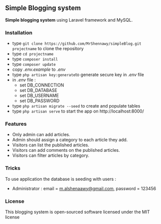 ## Simple Blogging system ##

**Simple blogging system** using Laravel framework and MySQL.

### Installation ###

* type `git clone https://github.com/MrShennawy/simpleBlog.git projectname` to clone the repository 
* type `cd projectname`
* type `composer install`
* type `composer update`
* copy *.env.example* to *.env*
* type `php artisan key:generate`to generate secure key in *.env* file
* in *.env* file :
   * set DB_CONNECTION
   * set DB_DATABASE
   * set DB_USERNAME
   * set DB_PASSWORD
* type `php artisan migrate --seed` to create and populate tables
* type `php artisan serve` to start the app on http://localhost:8000/


### Features ###

* Only admin can add articles.
* Admin should assign a category to each article they add.
* Visitors can list the published articles.
* Visitors can add comments on the published articles.
* Visitors can filter articles by category.

### Tricks ###

To use application the database is seeding with users :

* Administrator : email = m.alshenaawy@gmail.com, password = 123456

### License ###

This blogging system is open-sourced software licensed under the MIT license
